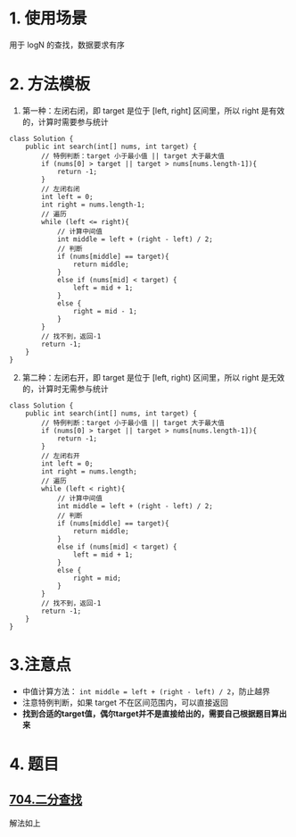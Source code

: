 # 1. 使用场景
用于 logN 的查找，数据要求有序


# 2. 方法模板
1. 第一种：左闭右闭，即 target 是位于 [left, right] 区间里，所以 right 是有效的，计算时需要参与统计
```
class Solution {
    public int search(int[] nums, int target) {
        // 特例判断：target 小于最小值 || target 大于最大值
        if (nums[0] > target || target > nums[nums.length-1]){
            return -1;
        }
        // 左闭右闭
        int left = 0;
        int right = nums.length-1;
        // 遍历
        while (left <= right){
            // 计算中间值
            int middle = left + (right - left) / 2;
            // 判断
            if (nums[middle] == target){
                return middle;
            }
            else if (nums[mid] < target) {
                left = mid + 1;
            }
            else {
                right = mid - 1;
            }
        }
        // 找不到，返回-1
        return -1;
    }
}
```
2. 第二种：左闭右开，即 target 是位于 [left, right) 区间里，所以 right 是无效的，计算时无需参与统计
```
class Solution {
    public int search(int[] nums, int target) {
        // 特例判断：target 小于最小值 || target 大于最大值
        if (nums[0] > target || target > nums[nums.length-1]){
            return -1;
        }
        // 左闭右开
        int left = 0;
        int right = nums.length;
        // 遍历
        while (left < right){
            // 计算中间值
            int middle = left + (right - left) / 2;
            // 判断
            if (nums[middle] == target){
                return middle;
            }
            else if (nums[mid] < target) {
                left = mid + 1;
            }
            else { 
                right = mid;
            }
        }
        // 找不到，返回-1
        return -1;
    }
}
```


# 3.注意点
- 中值计算方法： `int middle = left + (right - left) / 2`，防止越界
- 注意特例判断，如果 target 不在区间范围内，可以直接返回
- **找到合适的target值，偶尔target并不是直接给出的，需要自己根据题目算出来**

# 4. 题目
## [704.二分查找](https://leetcode.cn/problems/binary-search/description/)
解法如上
## 
